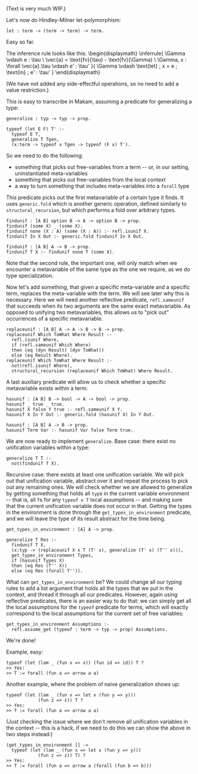 (Text is very much WIP.)

<!--
```makam
%use "05-type-synonyms.md".
```
-->

Let's now do Hindley-Milner let-polymorphism:

```makam
let : term -> (term -> term) -> term.
```

Easy so far.

The inference rule looks like this:
\begin{displaymath}
\inferrule{
  \Gamma \vdash e : \tau \\
  \vec{a} = \text{fv}(\tau) - \text{fv}(\Gamma) \\
  \Gamma, x : \forall \vec{a}.\tau \vdash e' : \tau'
}{
  \Gamma \vdash \text{let} \; x = e \; \text{in} \; e' : \tau'
}
\end{displaymath}

(We have not added any side-effectful operations, so no need to add a value restriction.)

This is easy to transcribe in Makam, assuming a predicate for generalizing a type:

```makam
generalize : typ -> typ -> prop.

typeof (let E F) T' :-
  typeof E T,
  generalize T Tgen,
  (x:term -> typeof x Tgen -> typeof (F x) T').
```

So we need to do the following:

- something that picks out free-variables from a term -- or, in our setting, uninstantiated meta-variables
- something that picks out free-variables from the local context
- a way to turn something that includes meta-variables into a `forall` type

This predicate picks out the first metavariable of a certain type it finds. It uses `generic.fold`
which is another generic operation, defined similarly to `structural_recursion`, but which performs
a fold over arbitrary types.

```makam
findunif : [A B] option B -> A -> option B -> prop.
findunif (some X) _ (some X).
findunif none (X : A) (some (X : A)) :- refl.isunif X.
findunif In X Out :- generic.fold findunif In X Out.

findunif : [A B] A -> B -> prop.
findunif T X :- findunif none T (some X).
```

Note that the second rule, the important one, will only match when we encounter a metavariable
of the same type as the one we require, as we do type specialization.

Now let's add something, that given a specific meta-variable and a specific term, replaces the
meta-variable with the term. We will see later why this is necessary. Here we will need another
reflective predicate, `refl.sameunif` that succeeds when its two arguments are the same exact
metavariable. As opposed to unifying two metavariables, this allows us to "pick out" occurrences
of a specific metavariable.

```makam
replaceunif : [A B] A -> A -> B -> B -> prop.
replaceunif Which ToWhat Where Result :-
  refl.isunif Where,
  if (refl.sameunif Which Where)
  then (eq (dyn Result) (dyn ToWhat))
  else (eq Result Where).
replaceunif Which ToWhat Where Result :-
  not(refl.isunif Where),
  structural_recursion (replaceunif Which ToWhat) Where Result.
```

A last auxiliary predicate will allow us to check whether a specific metavariable exists
within a term:

```makam
hasunif : [A B] B -> bool -> A -> bool -> prop.
hasunif _ true _ true.
hasunif X false Y true :- refl.sameunif X Y.
hasunif X In Y Out :- generic.fold (hasunif X) In Y Out.

hasunif : [A B] A -> B -> prop.
hasunif Term Var :- hasunif Var false Term true.
```

We are now ready to implement `generalize`. Base case: there exist no unification variables
within a type:
```makam
generalize T T :- 
  not(findunif T X).
```

Recursive case: there exists at least one unification variable. We will pick out that unification
variable, abstract over it and repeat the process to pick out any remaining ones.  We will check
whether we are allowed to generalize by getting something that holds all `typ`s in the current
variable environment -- that is, all `T`s for any `typeof x T` local assumptions -- and making sure
that the current unification variable does not occur in that.  Getting the types in the environment
is done through the `get_types_in_environment` predicate, and we will leave the type of its result
abstract for the time being.

```makam
get_types_in_environment : [A] A -> prop.

generalize T Res :-
  findunif T X,
  (x:typ -> (replaceunif X x T (T' x), generalize (T' x) (T'' x))),
  get_types_in_environment Types,
  if (hasunif Types X)
  then (eq Res (T'' X))
  else (eq Res (forall T'')).
```

What can `get_types_in_environment` be? We could change all our typing rules to add a list argument
that holds all the types that we put in the context, and thread it through all our predicates.
However, again using reflective predicates, there is an easier way to do that: we can simply get
all the local assumptions for the `typeof` predicate for terms, which will exactly correspond
to the local assumptions for the current set of free variables:

```makam
get_types_in_environment Assumptions :-
  refl.assume_get (typeof : term -> typ -> prop) Assumptions.
```

We're done!

Example, easy:

```makam
typeof (let (lam _ (fun x => x)) (fun id => id)) T ?
>> Yes:
>> T := forall (fun a => arrow a a)
```

Another example, where the problem of naive generalization shows up:

```makam
typeof (let (lam _ (fun x => let x (fun y => y)))
            (fun z => z)) T ?
>> Yes:
>> T := forall (fun a => arrow a a)
```

(Just checking the issue where we don't remove all unification variables in the context -- this
is a hack, if we need to do this we can show the above in two steps instead:)

```makam
(get_types_in_environment [] ->
  typeof (let (lam _ (fun x => let x (fun y => y)))
            (fun z => z)) T) ?
>> Yes:
>> T := forall (fun a => arrow a (forall (fun b => b)))
```
